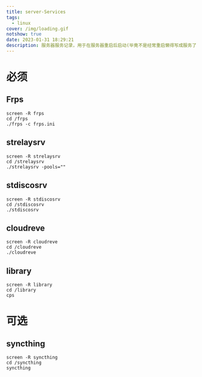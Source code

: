```yaml
---
title: server-Services
tags:
  - linux
cover: /img/loading.gif
notshow: true
date: 2023-01-31 18:29:21
description: 服务器服务记录，用于在服务器重启后启动(毕竟不是经常重启懒得写成服务了)
---
```

# 必须
## Frps
```
screen -R frps
cd /frps
./frps -c frps.ini
```
## strelaysrv
```
screen -R strelaysrv
cd /strelaysrv
./strelaysrv -pools=""
```
## stdiscosrv
```
screen -R stdiscosrv
cd /stdiscosrv
./stdiscosrv
```
## cloudreve
```
screen -R cloudreve
cd /cloudreve
./cloudreve
```
## library
```
screen -R library
cd /library
cps
```
# 可选
## syncthing
```
screen -R syncthing
cd /syncthing
syncthing
```